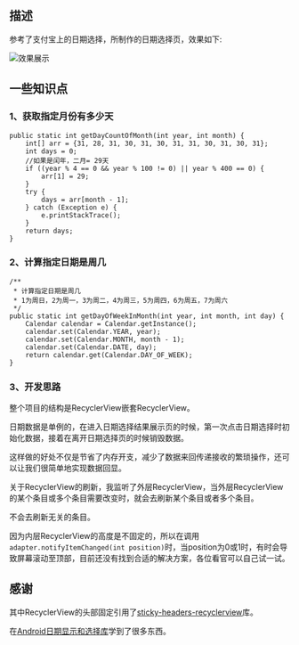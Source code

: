 ## 描述 ##
参考了支付宝上的日期选择，所制作的日期选择页，效果如下:

![效果展示](https://github.com/YuanTiger/YTDateSelect/blob/master/YTDateSelect_show_1.gif)

## 一些知识点 ##
### 1、获取指定月份有多少天 ###
```
public static int getDayCountOfMonth(int year, int month) {
    int[] arr = {31, 28, 31, 30, 31, 30, 31, 31, 30, 31, 30, 31};
    int days = 0;
    //如果是闰年，二月= 29天
    if ((year % 4 == 0 && year % 100 != 0) || year % 400 == 0) {
        arr[1] = 29;
    }
    try {
        days = arr[month - 1];
    } catch (Exception e) {
        e.printStackTrace();
    }
    return days;
}
```

### 2、计算指定日期是周几 ###
```
/**
 * 计算指定日期是周几
 * 1为周日，2为周一，3为周二，4为周三，5为周四，6为周五，7为周六
 */
public static int getDayOfWeekInMonth(int year, int month, int day) {
    Calendar calendar = Calendar.getInstance();
    calendar.set(Calendar.YEAR, year);
    calendar.set(Calendar.MONTH, month - 1);
    calendar.set(Calendar.DATE, day);
    return calendar.get(Calendar.DAY_OF_WEEK);
}
```

### 3、开发思路 ###
整个项目的结构是RecyclerView嵌套RecyclerView。

日期数据是单例的，在进入日期选择结果展示页的时候，第一次点击日期选择时初始化数据，接着在离开日期选择页的时候销毁数据。

这样做的好处不仅是节省了内存开支，减少了数据来回传递接收的繁琐操作，还可以让我们很简单地实现数据回显。

关于RecyclerView的刷新，我监听了外层RecyclerView，当外层RecyclerView的某个条目或多个条目需要改变时，就会去刷新某个条目或者多个条目。

不会去刷新无关的条目。

因为内层RecyclerView的高度是不固定的，所以在调用` adapter.notifyItemChanged(int position)`时，当position为0或1时，有时会导致屏幕滚动至顶部，目前还没有找到合适的解决方案，各位看官可以自己试一试。

## 感谢 ##
其中RecyclerView的头部固定引用了[sticky-headers-recyclerview](https://github.com/timehop/sticky-headers-recyclerview)库。

在[Android日期显示和选择库](http://www.jianshu.com/p/c0097ff3d44c)学到了很多东西。
